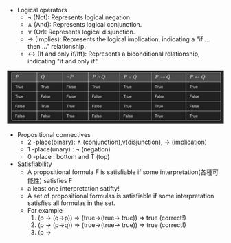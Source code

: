 - Logical operators
  - ¬ (Not): Represents logical negation.
  - ∧ (And): Represents logical conjunction.
  - ∨ (Or): Represents logical disjunction.
  - → (Implies): Represents the logical implication, indicating a "if ... then ..." relationship.
  - ↔ (If and only if/Iff): Represents a biconditional relationship, indicating "if and only if".

![alt text](table.png)

- Propositional connectives
  - 2 -place(binary): ∧ (conjunction),v(disjunction), → (implication)
  - 1 -place(unary) : ¬ (negation)
  - 0 -place : bottom and T (top)
- Satisfiability
  - A propositional formula F is satisfiable if some interpretation(各種可能性) satisfies F
  - a least one interpretation satifty!
  - A set of propositional formulas is satisfiable if some interpretation satisfies all formulas in the set.
  - For example
    1. (p -> (q->p)) => (true->(true-> true)) => true (correct!)
    2. (p -> (p->q)) => (true->(true-> true)) => true (correct!)
    3. (p ->
